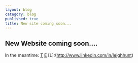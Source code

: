 ```yaml
---
layout: blog
category: blog
published: true
title: New site coming soon...
---
```


## New Website coming soon....

In the meantime: [T](http://twitter.com/leighghunt) [E](mailto:leigh@venari.co.nz) [L]:(http://www.linkedin.com/in/leighhunt) 
